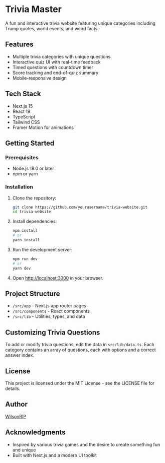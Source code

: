 # Trivia Master

A fun and interactive trivia website featuring unique categories including Trump quotes, world events, and weird facts.

## Features

- Multiple trivia categories with unique questions
- Interactive quiz UI with real-time feedback
- Timed questions with countdown timer
- Score tracking and end-of-quiz summary
- Mobile-responsive design

## Tech Stack

- Next.js 15
- React 19
- TypeScript
- Tailwind CSS
- Framer Motion for animations

## Getting Started

### Prerequisites

- Node.js 18.0 or later
- npm or yarn

### Installation

1. Clone the repository:

   ```bash
   git clone https://github.com/yourusername/trivia-website.git
   cd trivia-website
   ```

2. Install dependencies:

   ```bash
   npm install
   # or
   yarn install
   ```

3. Run the development server:

   ```bash
   npm run dev
   # or
   yarn dev
   ```

4. Open [http://localhost:3000](http://localhost:3000) in your browser.

## Project Structure

- `/src/app` - Next.js app router pages
- `/src/components` - React components
- `/src/lib` - Utilities, types, and data

## Customizing Trivia Questions

To add or modify trivia questions, edit the data in `src/lib/data.ts`. Each category contains an array of questions, each with options and a correct answer index.

## License

This project is licensed under the MIT License - see the LICENSE file for details.

## Author

[WilsonRIP](https://github.com/WilsonRIP)

## Acknowledgments

- Inspired by various trivia games and the desire to create something fun and unique
- Built with Next.js and a modern UI toolkit
